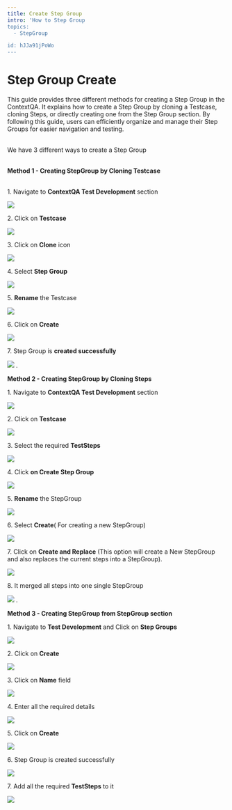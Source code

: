 ```yaml
---
title: Create Step Group
intro: 'How to Step Group
topics:
  - StepGroup

id: hJJa91jPoWo
---
```


# Step Group Create

This guide provides three different methods for creating a Step Group in the ContextQA. It explains how to create a Step Group by cloning a Testcase, cloning Steps, or directly creating one from the Step Group section. By following this guide, users can efficiently organize and manage their Step Groups for easier navigation and testing.

\
We have 3 different ways to create a Step Group

\
**Method 1 - Creating StepGroup by Cloning Testcase**


\
1\. Navigate to **ContextQA Test Development** section

![](https://ajeuwbhvhr.cloudimg.io/colony-recorder.s3.amazonaws.com/files/2024-02-29/18de6eda-3ece-4ca1-9e55-db7b11583d23/ascreenshot.jpeg?tl_px=0,0&br_px=1182,660&force_format=png&width=1120.0&wat=1&wat_opacity=0.7&wat_gravity=northwest&wat_url=https://colony-recorder.s3.us-west-1.amazonaws.com/images/watermarks/FB923C_standard.png&wat_pad=-2,235)


2\. Click on **Testcase**

![](https://ajeuwbhvhr.cloudimg.io/colony-recorder.s3.amazonaws.com/files/2024-02-29/b303612b-41c3-4c4e-bc09-01d0da851f92/ascreenshot.jpeg?tl_px=211,0&br_px=1394,660&force_format=png&width=1120.0&wat=1&wat_opacity=0.7&wat_gravity=northwest&wat_url=https://colony-recorder.s3.us-west-1.amazonaws.com/images/watermarks/FB923C_standard.png&wat_pad=524,232)


3\. Click on **Clone** icon

![](https://ajeuwbhvhr.cloudimg.io/colony-recorder.s3.amazonaws.com/files/2024-02-29/6b1bdbc6-ffee-4f68-8cc8-930faf1220d7/ascreenshot.jpeg?tl_px=737,0&br_px=1920,660&force_format=png&width=1120.0&wat=1&wat_opacity=0.7&wat_gravity=northwest&wat_url=https://colony-recorder.s3.us-west-1.amazonaws.com/images/watermarks/FB923C_standard.png&wat_pad=813,5)


4\. Select **Step Group**

![](https://ajeuwbhvhr.cloudimg.io/colony-recorder.s3.amazonaws.com/files/2024-02-29/dcdfdf4b-48bb-4bbc-8fc2-1dd458c5a8ab/ascreenshot.jpeg?tl_px=299,36&br_px=1482,697&force_format=png&width=1120.0&wat=1&wat_opacity=0.7&wat_gravity=northwest&wat_url=https://colony-recorder.s3.us-west-1.amazonaws.com/images/watermarks/FB923C_standard.png&wat_pad=524,277)


5\. **Rename** the Testcase

![](https://ajeuwbhvhr.cloudimg.io/colony-recorder.s3.amazonaws.com/files/2024-02-29/51255376-a46a-45ef-bff5-80dc52130acc/ascreenshot.jpeg?tl_px=139,117&br_px=1322,778&force_format=png&width=1120.0&wat=1&wat_opacity=0.7&wat_gravity=northwest&wat_url=https://colony-recorder.s3.us-west-1.amazonaws.com/images/watermarks/FB923C_standard.png&wat_pad=524,277)


6\. Click on **Create**

![](https://ajeuwbhvhr.cloudimg.io/colony-recorder.s3.amazonaws.com/files/2024-02-29/b667edab-c42e-45b2-9329-876032b8cc54/ascreenshot.jpeg?tl_px=568,241&br_px=1751,902&force_format=png&width=1120.0&wat=1&wat_opacity=0.7&wat_gravity=northwest&wat_url=https://colony-recorder.s3.us-west-1.amazonaws.com/images/watermarks/FB923C_standard.png&wat_pad=523,277)


7\. Step Group is **created successfully**

![](https://ajeuwbhvhr.cloudimg.io/colony-recorder.s3.amazonaws.com/files/2024-02-29/5ac1510f-ae23-4edf-8cc2-acba53aad9cd/ascreenshot.jpeg?tl_px=118,0&br_px=1301,660&force_format=png&width=1120.0&wat=1&wat_opacity=0.7&wat_gravity=northwest&wat_url=https://colony-recorder.s3.us-west-1.amazonaws.com/images/watermarks/FB923C_standard.png&wat_pad=524,121)
\.


**Method 2 - Creating StepGroup by Cloning Steps**


1\. Navigate to **ContextQA Test Development** section

![](https://ajeuwbhvhr.cloudimg.io/colony-recorder.s3.amazonaws.com/files/2024-02-29/32743284-3534-480d-b8df-4bd7605d4a03/File.jpeg?tl_px=0,0&br_px=1182,660&force_format=png&width=1120.0&wat=1&wat_opacity=0.7&wat_gravity=northwest&wat_url=https://colony-recorder.s3.us-west-1.amazonaws.com/images/watermarks/FB923C_standard.png&wat_pad=-2,235)


2\. Click on **Testcase**

![](https://ajeuwbhvhr.cloudimg.io/colony-recorder.s3.amazonaws.com/files/2024-02-29/d4db0bea-9028-4bd0-80bf-7dce6317376e/ascreenshot.jpeg?tl_px=132,0&br_px=1315,660&force_format=png&width=1120.0&wat=1&wat_opacity=0.7&wat_gravity=northwest&wat_url=https://colony-recorder.s3.us-west-1.amazonaws.com/images/watermarks/FB923C_standard.png&wat_pad=524,217)


3\. Select the required **TestSteps**

![](https://ajeuwbhvhr.cloudimg.io/colony-recorder.s3.amazonaws.com/files/2024-02-29/9d7b28b8-1d43-42ae-a487-922f92ec4eed/ascreenshot.jpeg?tl_px=0,251&br_px=1182,911&force_format=png&width=1120.0&wat=1&wat_opacity=0.7&wat_gravity=northwest&wat_url=https://colony-recorder.s3.us-west-1.amazonaws.com/images/watermarks/FB923C_standard.png&wat_pad=125,372)


4\. Click **on Create Step Group**

![](https://ajeuwbhvhr.cloudimg.io/colony-recorder.s3.amazonaws.com/files/2024-02-29/fdca739f-e27c-484b-b063-4ba053202702/ascreenshot.jpeg?tl_px=737,0&br_px=1920,660&force_format=png&width=1120.0&wat=1&wat_opacity=0.7&wat_gravity=northwest&wat_url=https://colony-recorder.s3.us-west-1.amazonaws.com/images/watermarks/FB923C_standard.png&wat_pad=934,236)


5\. **Rename** the StepGroup

![](https://ajeuwbhvhr.cloudimg.io/colony-recorder.s3.amazonaws.com/files/2024-02-29/af2998c0-355e-4d9a-b4c8-a428dfe1e016/ascreenshot.jpeg?tl_px=142,115&br_px=1325,776&force_format=png&width=1120.0&wat=1&wat_opacity=0.7&wat_gravity=northwest&wat_url=https://colony-recorder.s3.us-west-1.amazonaws.com/images/watermarks/FB923C_standard.png&wat_pad=524,277)


6\. Select **Create**( For creating a new StepGroup)

![](https://ajeuwbhvhr.cloudimg.io/colony-recorder.s3.amazonaws.com/files/2024-02-29/5f7619e5-31f9-4655-a4f3-05e982c7314a/user_cropped_screenshot.jpeg?tl_px=377,222&br_px=1560,883&force_format=png&width=1120.0&wat=1&wat_opacity=0.7&wat_gravity=northwest&wat_url=https://colony-recorder.s3.us-west-1.amazonaws.com/images/watermarks/FB923C_standard.png&wat_pad=523,277)


7\. Click on **Create and Replace** (This option will create a New StepGroup and also replaces the current steps into a StepGroup).

![](https://ajeuwbhvhr.cloudimg.io/colony-recorder.s3.amazonaws.com/files/2024-02-29/8e0d6132-9e39-4134-8c91-dcadfbabb654/user_cropped_screenshot.jpeg?tl_px=535,225&br_px=1718,886&force_format=png&width=1120.0&wat=1&wat_opacity=0.7&wat_gravity=northwest&wat_url=https://colony-recorder.s3.us-west-1.amazonaws.com/images/watermarks/FB923C_standard.png&wat_pad=524,277)


8\. It merged all steps into one single StepGroup

![](https://ajeuwbhvhr.cloudimg.io/colony-recorder.s3.amazonaws.com/files/2024-02-29/f907ba56-093e-4cb7-8e0b-950403df3b42/ascreenshot.jpeg?tl_px=0,0&br_px=1182,660&force_format=png&width=1120.0&wat=1&wat_opacity=0.7&wat_gravity=northwest&wat_url=https://colony-recorder.s3.us-west-1.amazonaws.com/images/watermarks/FB923C_standard.png&wat_pad=2,214)
\.


**Method 3 -  Creating StepGroup from StepGroup section**


1\. Navigate to **Test Development** and Click on **Step Groups**

![](https://ajeuwbhvhr.cloudimg.io/colony-recorder.s3.amazonaws.com/files/2024-02-29/f6b676ea-1d13-48ba-b558-e0f9e0d2b53b/user_cropped_screenshot.jpeg?tl_px=57,0&br_px=1240,660&force_format=png&width=1120.0&wat=1&wat_opacity=0.7&wat_gravity=northwest&wat_url=https://colony-recorder.s3.us-west-1.amazonaws.com/images/watermarks/FB923C_standard.png&wat_pad=524,4)


2\. Click on **Create**

![](https://ajeuwbhvhr.cloudimg.io/colony-recorder.s3.amazonaws.com/files/2024-02-29/a8c521df-0c35-4fd6-aa5a-580a7438afb3/user_cropped_screenshot.jpeg?tl_px=737,0&br_px=1920,660&force_format=png&width=1120.0&wat=1&wat_opacity=0.7&wat_gravity=northwest&wat_url=https://colony-recorder.s3.us-west-1.amazonaws.com/images/watermarks/FB923C_standard.png&wat_pad=995,4)


3\. Click on **Name** field

![](https://ajeuwbhvhr.cloudimg.io/colony-recorder.s3.amazonaws.com/files/2024-02-29/5bdf2cf0-c92b-415b-8f15-109d7344301a/ascreenshot.jpeg?tl_px=96,0&br_px=1279,660&force_format=png&width=1120.0&wat=1&wat_opacity=0.7&wat_gravity=northwest&wat_url=https://colony-recorder.s3.us-west-1.amazonaws.com/images/watermarks/FB923C_standard.png&wat_pad=524,117)


4\. Enter all the required details

![](https://ajeuwbhvhr.cloudimg.io/colony-recorder.s3.amazonaws.com/files/2024-02-29/4ea40c45-d3bd-48c6-ab79-b97737fd1875/ascreenshot.jpeg?tl_px=281,37&br_px=1464,698&force_format=png&width=1120.0&wat=1&wat_opacity=0.7&wat_gravity=northwest&wat_url=https://colony-recorder.s3.us-west-1.amazonaws.com/images/watermarks/FB923C_standard.png&wat_pad=523,277)


5\. Click on **Create**

![](https://ajeuwbhvhr.cloudimg.io/colony-recorder.s3.amazonaws.com/files/2024-02-29/0cbbca95-bfb5-4f70-8400-14f3f4fa0720/ascreenshot.jpeg?tl_px=737,0&br_px=1920,660&force_format=png&width=1120.0&wat=1&wat_opacity=0.7&wat_gravity=northwest&wat_url=https://colony-recorder.s3.us-west-1.amazonaws.com/images/watermarks/FB923C_standard.png&wat_pad=555,14)


6\. Step Group is created successfully

![](https://ajeuwbhvhr.cloudimg.io/colony-recorder.s3.amazonaws.com/files/2024-02-29/0ba7a6d4-63ed-4a77-b6bd-3deea22638de/ascreenshot.jpeg?tl_px=0,0&br_px=1182,660&force_format=png&width=1120.0&wat=1&wat_opacity=0.7&wat_gravity=northwest&wat_url=https://colony-recorder.s3.us-west-1.amazonaws.com/images/watermarks/FB923C_standard.png&wat_pad=428,249)


7\. Add all the required **TestSteps** to it

![](https://ajeuwbhvhr.cloudimg.io/colony-recorder.s3.amazonaws.com/files/2024-02-29/cc29eaa2-5a56-42c5-8879-340ec57a0b1b/ascreenshot.jpeg?tl_px=46,251&br_px=1229,911&force_format=png&width=1120.0&wat=1&wat_opacity=0.7&wat_gravity=northwest&wat_url=https://colony-recorder.s3.us-west-1.amazonaws.com/images/watermarks/FB923C_standard.png&wat_pad=524,303)



